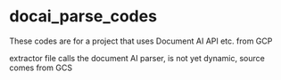 # docai_parse_codes
These codes are for a project that uses Document AI API etc. from GCP 

extractor file calls the document AI parser, is not yet dynamic, source comes from GCS
